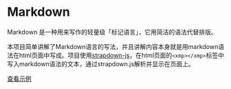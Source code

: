 # Markdown
Markdown 是一种用来写作的轻量级「标记语言」，它用简洁的语法代替排版。

本项目简单讲解了Markdown语言的写法，并且讲解内容本身就是用markdown语法在html页面中写成。项目使用[strapdown-js](http://strapdownjs.com/ "strapdown")，在html页面的`<xmp></xmp>`标签中写入markdown语法的文本，通过strapdown.js解析并显示在页面上。

[查看示例](https://zying0822.github.io/Step-by-step/Markdown/markdown.html "Markdown示例")

